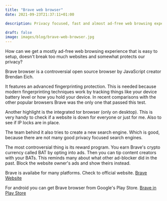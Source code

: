 ```yaml
---
title: "Brave web browser"
date: 2021-09-23T21:37:11+01:00
description: Privacy focused, fast and almost ad-free web browsing experience.
draft: false
image: images/blog/brave-web-browser.jpg
---
```

How can we get a mostly ad-free web browsing experience that is easy to setup, doesn't break too much websites and somewhat protects our privacy?

Brave browser is a controversial open source browser by JavaScript creator Brendan Eich.

It features an advanced fingerprinting protection. This is needed because modern fingerprinting techniques work by tracking things like your device battery level or how you hold your device.
In recent comparisons with the other popular browsers Brave was the only one that passed this test. 

Another highlight is the integrated tor browser (only on desktop).
This is very handy to check if a website is down for everyone or just for me. Also to see if IP locks are in place.

The team behind it also tries to create a new search engine. Which is good, because there are not many good privacy focused search engines.

The most controversial thing is its reward program.
You earn Brave's crypto currency called BAT by opting into ads. Then you can tip content creators with your BATs.
This reminds many about what other ad-blocker did in the past. Block the website owner's ads and show theirs instead.

Brave is availabe for many platforms. Check to official website.
[Brave Website](https://brave.com)

For android you can get Brave browser from Google's Play Store.
[Brave in Play Store](https://play.google.com/store/apps/details?id=com.brave.browser)

